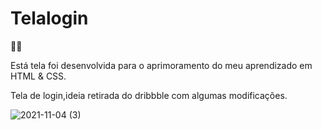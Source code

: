 # Telalogin

👊🏅

Está tela foi desenvolvida para o aprimoramento do meu aprendizado em HTML & CSS. 

Tela de login,ideia retirada do dribbble com algumas modificações.
 


![2021-11-04 (3)](https://user-images.githubusercontent.com/86196288/143625126-5876ac5e-c02c-4fc6-9f7e-62d0dca093bb.png)
